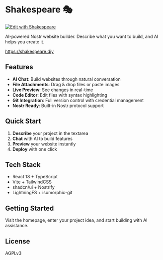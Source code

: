 # Shakespeare 🎭

[![Edit with Shakespeare](https://shakespeare.diy/badge.svg)](https://shakespeare.diy/clone?url=https://gitlab.com/soapbox-pub/shakespeare.git)

AI-powered Nostr website builder. Describe what you want to build, and AI helps you create it.

https://shakespeare.diy

## Features

- **AI Chat**: Build websites through natural conversation
- **File Attachments**: Drag & drop files or paste images
- **Live Preview**: See changes in real-time
- **Code Editor**: Edit files with syntax highlighting
- **Git Integration**: Full version control with credential management
- **Nostr Ready**: Built-in Nostr protocol support

## Quick Start

1. **Describe** your project in the textarea
2. **Chat** with AI to build features
3. **Preview** your website instantly
4. **Deploy** with one click

## Tech Stack

- React 18 + TypeScript
- Vite + TailwindCSS
- shadcn/ui + Nostrify
- LightningFS + isomorphic-git

## Getting Started

Visit the homepage, enter your project idea, and start building with AI assistance.

## License

AGPLv3